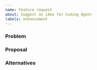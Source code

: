 ```yaml
---
name: Feature request
about: Suggest an idea for Coding Agent
labels: enhancement
---
```


### Problem

### Proposal

### Alternatives

